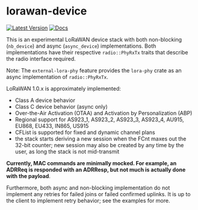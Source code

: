 # lorawan-device

[![Latest Version]][crates.io]
[![Docs]][doc.rs]

This is an experimental LoRaWAN device stack with both non-blocking (`nb_device`) and async (`async_device`) 
implementations. Both implementations have their respective `radio::PhyRxTx` traits that describe the radio interface
required. 

Note: The `external-lora-phy` feature provides the `lora-phy` crate as an async implementation of `radio::PhyRxTx`. 

LoRaWAN 1.0.x is approximately implemented:

- Class A device behavior
- Class C device behavior (async only)
- Over-the-Air Activation (OTAA) and Activation by Personalization (ABP)
- Regional support for AS923_1, AS923_2, AS923_3, AS923_4, AU915, EU868, EU433, IN865, US915
- CFList is supported for fixed and dynamic channel plans
- the stack starts deriving a new session when the FCnt maxes out the 32-bit
  counter; new session may also be created by any time by the user, as long the
  stack is not mid-transmit

**Currently, MAC commands are minimally mocked. For example, an ADRReq is responded with an ADRResp, but not much
is actually done with the payload**. 

Furthermore, both async and non-blocking implementation do not implement any retries for failed joins or failed 
confirmed uplinks. It is up to the client to implement retry behavior; see the examples for more.

[Latest Version]: https://img.shields.io/crates/v/lorawan-device.svg
[crates.io]: https://crates.io/crates/lorawan-device
[Docs]: https://docs.rs/lorawan-device/badge.svg
[doc.rs]: https://docs.rs/lorawan-device

